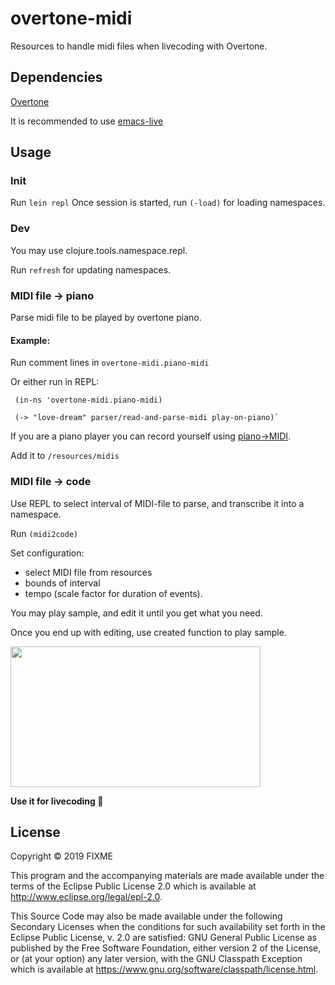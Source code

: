 # overtone-midi

Resources to handle midi files when livecoding with Overtone.

## Dependencies

  [Overtone](https://github.com/overtone/overtone)


  It is recommended to use [emacs-live](https://github.com/overtone/emacs-live)

## Usage

### Init

  Run ```lein repl```
  Once session is started, run ```(-load)``` for loading namespaces.


### Dev
  You may use clojure.tools.namespace.repl.

  Run ```refresh``` for updating namespaces.


### MIDI file -> piano

  Parse midi file to be played by overtone piano.
#### Example:
  Run comment lines in ``` overtone-midi.piano-midi ```

  Or either run in REPL:

     (in-ns 'overtone-midi.piano-midi)  

     (-> "love-dream" parser/read-and-parse-midi play-on-piano)`

If you are a piano player you can record yourself using [piano->MIDI](https://piano-scribe.glitch.me/).

Add it to ``` /resources/midis ```

### MIDI file -> code
 
Use REPL to select interval of MIDI-file to parse, and transcribe it into a namespace.

Run
  ```(midi2code)```

Set configuration: 
  - select MIDI file from resources 
  - bounds of interval
  - tempo (scale factor for duration of events).

You may play sample, and edit it until you get what you need.

Once you end up with editing, use created function to play sample.
 
<a href="https://midilosaurus.glitch.me?wvideo=6hu3nk5js0"><img src="https://embedwistia-a.akamaihd.net/deliveries/761cab5c843dcac3a8a254150db39311.jpg?wistia-6hu3nk5js0-1-6hu3nk5js0-video-thumbnail=1&amp;image_play_button_size=2x&amp;image_crop_resized=960x540&amp;image_play_button=1&amp;image_play_button_color=cf00e4e0" width="400" height="225" style="width: 400px; height: 225px;"></a>


**Use it for livecoding :purple_heart:**



## License

Copyright © 2019 FIXME

This program and the accompanying materials are made available under the
terms of the Eclipse Public License 2.0 which is available at
http://www.eclipse.org/legal/epl-2.0.

This Source Code may also be made available under the following Secondary
Licenses when the conditions for such availability set forth in the Eclipse
Public License, v. 2.0 are satisfied: GNU General Public License as published by
the Free Software Foundation, either version 2 of the License, or (at your
option) any later version, with the GNU Classpath Exception which is available
at https://www.gnu.org/software/classpath/license.html.
